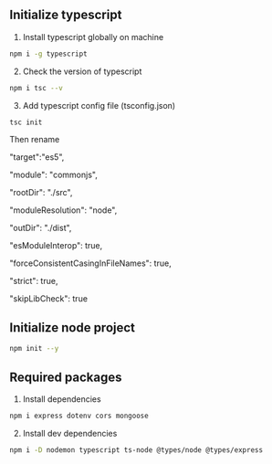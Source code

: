 ## Initialize typescript

1. Install typescript globally on machine

```sh
npm i -g typescript
```
2. Check the version of typescript

```sh 
npm i tsc --v
```

3. Add typescript config file (tsconfig.json)

```sh
tsc init
```
Then rename

"target":"es5",

 "module": "commonjs",

 "rootDir": "./src",

 "moduleResolution": "node",

 "outDir": "./dist",

 "esModuleInterop": true,

 "forceConsistentCasingInFileNames": true,

 "strict": true, 
 
 "skipLibCheck": true

## Initialize node project

```sh
npm init --y
```

## Required packages

1. Install dependencies

```sh
npm i express dotenv cors mongoose
```

2. Install dev dependencies

```sh
npm i -D nodemon typescript ts-node @types/node @types/express
```

